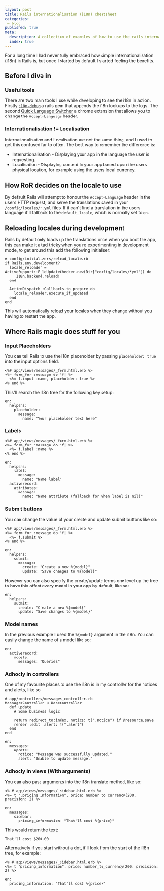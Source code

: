 ```yaml
---
layout: post
title: Rails internationalisation (i18n) cheatsheet
categories:
 – blog
published: true
meta:
  description: A collection of examples of how to use the rails internationalisation (i18n) and a few quick start tools.
  index: true
---
```


For a long time I had never fully embraced how simple internationalisation (i18n) in Rails is, but once I started by default I started feeling the benefits.

## Before I dive in

### Useful tools

There are two main tools I use while developing to see the i18n in action. Firstly [`i18n-debug`](https://github.com/fphilipe/i18n-debug) a rails gem that appends the i18n lookups to the logs.
The second [Quick Language Switcher](https://chrome.google.com/webstore/detail/quick-language-switcher/pmjbhfmaphnpbehdanbjphdcniaelfie/related?hl=en) a chrome extension that allows you to change the `Accept-Language` header.

### Internationalisation != Localisation

Internationalisation and Localisation are not the same thing, and I used to get this confused far to often. The best way to remember the difference is:

* Internationalisation - Displaying your app in the language the user is requesting.
* Localisation - Displaying content in your app based upon the users physical location, for example using the users local currency.

## How RoR decides on the locale to use

By default Rails will attempt to honour the `Accept-Language` header in the users HTTP request, and serve the translations saved in your `/config/locales/*.yml` files. 
If it can't find a translation in the users language it'll fallback to the `default_locale`, which is normally set to `en`.

## Reloading locales during development

Rails by default only loads up the translations once when you boot the app, this can make it a tad tricky when you're experimenting in development mode, to get around this add the following initialiser:

```
# config/initializers/reload_locale.rb
if Rails.env.development?
  locale_reloader = ActiveSupport::FileUpdateChecker.new(Dir["config/locales/*yml"]) do
     I18n.backend.reload!
  end

  ActionDispatch::Callbacks.to_prepare do
    locale_reloader.execute_if_updated
  end
end
```

This will automatically reload your locales when they change without you having to restart the app.

## Where Rails magic does stuff for you

### Input Placeholders

You can tell Rails to use the i18n placeholder by passing `placeholder: true` into the input options field.

```
<%# app/views/messages/_form.html.erb %>
<%= form_for :message do "f| %>
  <%= f.input :name, placeholder: true %>
<% end %>
```

This'll search the i18n tree for the following key setup:

```
en:
  helpers:
    placeholder:
      message:
        name: "Your placeholder text here"
```

### Labels

```
<%# app/views/messages/_form.html.erb %>
<%= form_for :message do "f| %>
  <%= f.label :name %>
<% end %>
```

```
en:
  helpers:
    label:
      message:
        name: "Name label"
  activerecord:
    attributes:
      message:
        name: "Name attribute (fallback for when label is nil)"
```


### Submit buttons

You can change the value of your create and update submit buttons like so:

```
<%# app/views/messages/_form.html.erb %>
<%= form_for :message do "f| %>
  <%= f.submit %>
<% end %>
```

```
en:
  helpers:
    submit:
      message:
        create: "Create a new %{model}"
        update: "Save changes to %{model}"
```

However you can also specify the create/update terms one level up the tree to have this affect every model in your app by default, like so:
```
en:
  helpers:
    submit:
      create: "Create a new %{model}"
      update: "Save changes to %{model}"
```

### Model names

In the previous example I used the `%{model}` argument in the i18n. You can easily change the name of a model like so:

```
en:
  activerecord:
    models:
      messages: "Queries"
```


### Adhocly in controllers

One of my favourite places to use the i18n is in my controller for the notices and alerts, like so:

```
# app/controllers/messages_controller.rb
MessagesController < BaseController
  def update
    # Some business logic

    return redirect_to:index, notice: t(".notice") if @resource.save
    render :edit, alert: t(".alert")
  end
end
```

```
en:
  messages:
    update:
      notice: "Message was successfully updated."
      alert: "Unable to update message."
```

### Adhocly in views (With arguments)

You can also pass arguments into the i18n translate method, like so:

```
<% # app/views/messages/_sidebar.html.erb %>
<%= t ".pricing_information", price: number_to_currency(200, precision: 2) %>
```

```
en:
  messages:
    sidebar:
      pricing_information: "That'll cost %{price}"
```

This would return the text:
```
That'll cost $200.00
```

Alternatively if you start without a dot, it'll look from the start of the i18n tree, for example:

```
<% # app/views/messages/_sidebar.html.erb %>
<%= t "pricing_information", price: number_to_currency(200, precision: 2) %>
```

```
en:
  pricing_information: "That'll cost %{price}"
```
